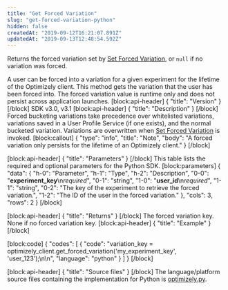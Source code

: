 ```yaml
---
title: "Get Forced Variation"
slug: "get-forced-variation-python"
hidden: false
createdAt: "2019-09-12T16:21:07.891Z"
updatedAt: "2019-09-13T12:48:54.592Z"
---
```

Returns the forced variation set by [Set Forced Variation](doc:set-forced-variation-python), or `null` if no variation was forced.

A user can be forced into a variation for a given experiment for the lifetime of the Optimizely client. This method gets the variation that the user has been forced into. The forced variation value is runtime only and does not persist across application launches.
[block:api-header]
{
  "title": "Version"
}
[/block]
SDK v3.0, v3.1
[block:api-header]
{
  "title": "Description"
}
[/block]
Forced bucketing variations take precedence over whitelisted variations, variations saved in a User Profile Service (if one exists), and the normal bucketed variation. Variations are overwritten when [Set Forced Variation](doc:set-forced-variation-python) is invoked.
[block:callout]
{
  "type": "info",
  "title": "Note",
  "body": "A forced variation only persists for the lifetime of an Optimizely client."
}
[/block]

[block:api-header]
{
  "title": "Parameters"
}
[/block]
This table lists the required and optional parameters for the Python SDK.
[block:parameters]
{
  "data": {
    "h-0": "Parameter",
    "h-1": "Type",
    "h-2": "Description",
    "0-0": "**experiment_key**\n*required*",
    "0-1": "string",
    "1-0": "**user_id**\n*required*",
    "1-1": "string",
    "0-2": "The key of the experiment to retrieve the forced variation.",
    "1-2": "The ID of the user in the forced variation."
  },
  "cols": 3,
  "rows": 2
}
[/block]

[block:api-header]
{
  "title": "Returns"
}
[/block]
The forced variation key. None if no forced variation key.
[block:api-header]
{
  "title": "Example"
}
[/block]

[block:code]
{
  "codes": [
    {
      "code": "variation_key = optimizely_client.get_forced_variation('my_experiment_key', 'user_123');\n\n",
      "language": "python"
    }
  ]
}
[/block]

[block:api-header]
{
  "title": "Source files"
}
[/block]
The language/platform source files containing the implementation for Python is [optimizely.py](https://github.com/optimizely/python-sdk/blob/master/optimizely/optimizely.py).